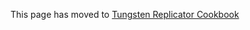 This page has moved to [Tungsten Replicator Cookbook](http://code.google.com/p/tungsten-replicator/wiki/TungstenReplicatorCookbook)